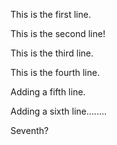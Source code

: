 This is the first line.

This is the second line!

This is the third line. 

This is the fourth line.

Adding a fifth line.

Adding a sixth line........

Seventh?
